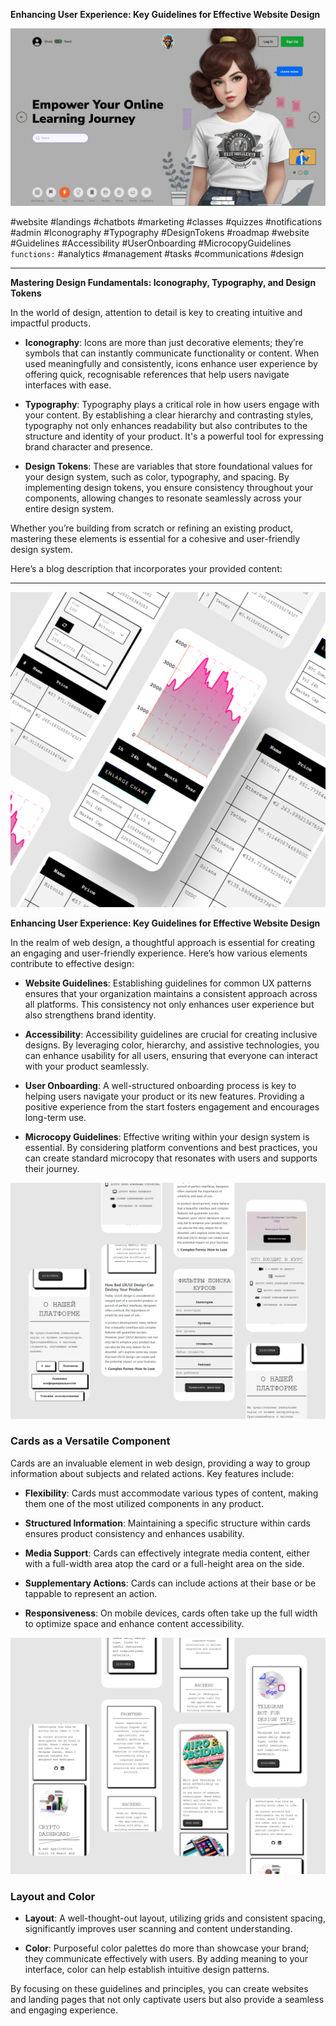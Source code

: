 **Enhancing User Experience: Key Guidelines for Effective Website Design**

![Banner](img/hero1.9a2f667.png)

#website #landings #chatbots #marketing #classes #quizzes #notifications #admin #Iconography #Typography #DesignTokens #roadmap #website #Guidelines #Accessibility #UserOnboarding #MicrocopyGuidelines 
`functions:`  #analytics #management #tasks #communications #design 


---

**Mastering Design Fundamentals: Iconography, Typography, and Design Tokens**

In the world of design, attention to detail is key to creating intuitive and impactful products. 

- **Iconography**: Icons are more than just decorative elements; they’re symbols that can instantly communicate functionality or content. When used meaningfully and consistently, icons enhance user experience by offering quick, recognisable references that help users navigate interfaces with ease.
  
- **Typography**: Typography plays a critical role in how users engage with your content. By establishing a clear hierarchy and contrasting styles, typography not only enhances readability but also contributes to the structure and identity of your product. It's a powerful tool for expressing brand character and presence.
  
- **Design Tokens**: These are variables that store foundational values for your design system, such as color, typography, and spacing. By implementing design tokens, you ensure consistency throughout your components, allowing changes to resonate seamlessly across your entire design system.

Whether you’re building from scratch or refining an existing product, mastering these elements is essential for a cohesive and user-friendly design system.

Here’s a blog description that incorporates your provided content:

---

![](img/Frame77.png)

**Enhancing User Experience: Key Guidelines for Effective Website Design**

In the realm of web design, a thoughtful approach is essential for creating an engaging and user-friendly experience. Here’s how various elements contribute to effective design:

- **Website Guidelines**: Establishing guidelines for common UX patterns ensures that your organization maintains a consistent approach across all platforms. This consistency not only enhances user experience but also strengthens brand identity.

- **Accessibility**: Accessibility guidelines are crucial for creating inclusive designs. By leveraging color, hierarchy, and assistive technologies, you can enhance usability for all users, ensuring that everyone can interact with your product seamlessly.

- **User Onboarding**: A well-structured onboarding process is key to helping users navigate your product or its new features. Providing a positive experience from the start fosters engagement and encourages long-term use.

- **Microcopy Guidelines**: Effective writing within your design system is essential. By considering platform conventions and best practices, you can create standard microcopy that resonates with users and supports their journey.


![](img/Frame27(2).png)

### Cards as a Versatile Component

Cards are an invaluable element in web design, providing a way to group information about subjects and related actions. Key features include:

- **Flexibility**: Cards must accommodate various types of content, making them one of the most utilized components in any product.
  
- **Structured Information**: Maintaining a specific structure within cards ensures product consistency and enhances usability.

- **Media Support**: Cards can effectively integrate media content, either with a full-width area atop the card or a full-height area on the side.

- **Supplementary Actions**: Cards can include actions at their base or be tappable to represent an action.

- **Responsiveness**: On mobile devices, cards often take up the full width to optimize space and enhance content accessibility.


![](img/Frame27(1)1.png)
### Layout and Color

- **Layout**: A well-thought-out layout, utilizing grids and consistent spacing, significantly improves user scanning and content understanding.

- **Color**: Purposeful color palettes do more than showcase your brand; they communicate effectively with users. By adding meaning to your interface, color can help establish intuitive design patterns.

By focusing on these guidelines and principles, you can create websites and landing pages that not only captivate users but also provide a seamless and engaging experience.

